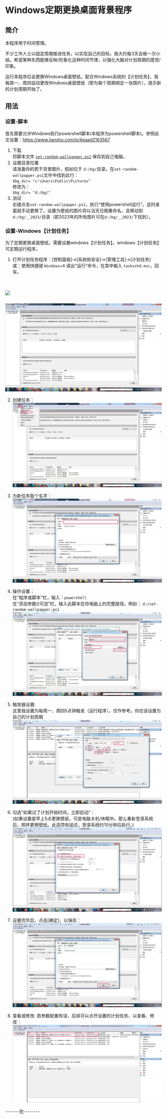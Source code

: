 # Windows定期更换桌面背景程序
## 简介
本程序用于时间管理。

不少工作人士以固定周期推进任务，以实现自己的目标。我大约每3天会做一次小结。希望某种东西能够反映/形象化这种时间节律，以强化大脑对计划周期的感觉/印象。

运行本程序后会更换Windows桌面壁纸。配合Windows系统的【计划任务】，我每周一、周四自动更改Windows桌面壁纸（即为每个周期绑定一张图片），提示新的计划周期开始了。

## 用法
### 设置-脚本
 首先需要允许Windows执行powershell脚本(本程序为powershell脚本)。参照此文设置：<https://www.jianshu.com/p/4eaad2163567>
 
1. 下载<br>
  将脚本文件 [`set-random-wallpapper.ps1`](./set-random-wallpapper.ps1) 保存到自己电脑。
2. 设置目录位置<br>
  请准备你的若干背景图片，假如位于 `d:/bg/`目录。在`set-random-wallpapper.ps1`文件中找到此行：<br>
  `$bg_dir= "c:\Users\Public\Pictures"`<br>
  修改为：<br>
  `$bg_dir= "d:/bg/"`
3. 测试<br>
  右键点击`set-random-wallpapper.ps1`，执行“使用powershell运行”。这时桌面就手动更换了。设置为壁纸的图片将以当天日期重命名，且移动到`d:/bg/__2023/`目录（即2023年的所有图片可在`d:/bg/__2023/`下找到）。
  
### 设置-Windows【计划任务】
为了定期更换桌面壁纸，需要设置windows【计划任务】。windows【计划任务】可定期运行程序。

1. 打开计划任务程序：[控制面板]->[系统和安全]->[管理工具]->[计划任务]<br>
  或：使用快捷键 `Windows`+`R` 调出“运行”命令，在其中输入 `taskschd.msc`，回车。
  # ![](./screen_shots/)
  ![计划任务页](./screen_shots/计划任务-页.jpg)
  
2. 创建任务：
 ![计划任务-创建](./screen_shots/计划任务-创建.jpg)
 
3. 为新任务取个名字：
  ![计划任务-名](./screen_shots/计划任务-名.jpg)
  
4. 操作设置：<br>
   在“程序或脚本”栏，输入：`powershell`<br>
   在“添加参数()可选”栏，输入此脚本在你电脑上的完整路径。例如： `d:/set-random-wallpapper.ps1`
  ![任务-操作](./screen_shots/任务-操作.jpg)
  
5. 触发器设置: <br>
  这里我设置为每周一、周四5点钟触发（运行程序），仅作参考。你应该设置为自己的计划周期
  ![任务-触发器](./screen_shots/任务-触发器.jpg)
  
6. 勾选“如果过了计划开始时间，立即启动”：<br>
(如果设置是早上5点更换壁纸，可是电脑关机/休眠中。那么重新登录系统后，照样更换壁纸。此选项有延迟，登录系统约10分钟后执行。)
![过了计划开始时间](./screen_shots/过了计划开始时间.jpg)

7. 设置完毕后，点击[确定]，以保存：
![任务-确定](./screen_shots/任务-确定.jpg)


8. 查看或修改: 若参数配置有误，后续可以点开设置的计划任务，以查看、修改：
![计划任务-修改](./screen_shots/计划任务-修改.jpg)

-------完--------

